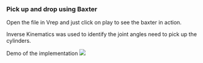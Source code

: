### Pick up and drop using Baxter

Open the file in Vrep and just click on play to see the baxter in action.

Inverse Kinematics was used to identify the joint angles need to pick up the cylinders. 

Demo of the implementation
![](baxter_demo.gif)